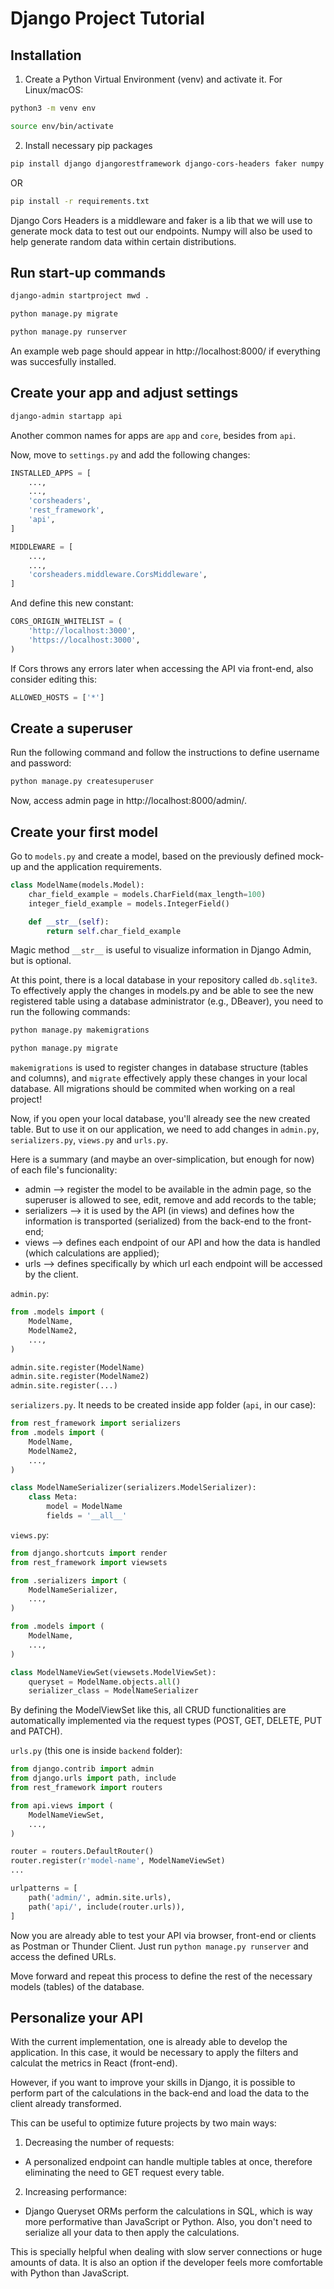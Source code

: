 # Django Project Tutorial

## Installation

1. Create a Python Virtual Environment (venv) and activate it. For Linux/macOS:
```bash
python3 -m venv env

source env/bin/activate
```

2. Install necessary pip packages
```bash
pip install django djangorestframework django-cors-headers faker numpy
```
OR
```bash
pip install -r requirements.txt
```
Django Cors Headers is a middleware and faker is a lib that we will use to generate mock data to test out our endpoints. Numpy will also be used to help generate random data within certain distributions.

## Run start-up commands

```bash
django-admin startproject mwd .

python manage.py migrate

python manage.py runserver
```

An example web page should appear in http://localhost:8000/ if everything was succesfully installed.

## Create your app and adjust settings

```bash
django-admin startapp api
```

Another common names for apps are `app` and `core`, besides from `api`.

Now, move to `settings.py` and add the following changes:
```python
INSTALLED_APPS = [
    ...,
    ...,
    'corsheaders',
    'rest_framework',
    'api',
]
```
```python
MIDDLEWARE = [
    ...,
    ...,
    'corsheaders.middleware.CorsMiddleware',
]
```
And define this new constant:
```python
CORS_ORIGIN_WHITELIST = (
    'http://localhost:3000',
    'https://localhost:3000',
)
```
If Cors throws any errors later when accessing the API via front-end, also consider editing this:
```python
ALLOWED_HOSTS = ['*']
```

## Create a superuser
Run the following command and follow the instructions to define username and password:
```bash
python manage.py createsuperuser
```
Now, access admin page in http://localhost:8000/admin/.

## Create your first model

Go to `models.py` and create a model, based on the previously defined mock-up and the application requirements.

```python
class ModelName(models.Model):
    char_field_example = models.CharField(max_length=100)
    integer_field_example = models.IntegerField()

    def __str__(self):
        return self.char_field_example
```

Magic method `__str__` is useful to visualize information in Django Admin, but is optional.

At this point, there is a local database in your repository called `db.sqlite3`. To effectively apply the changes in models.py and be able to see the new registered table using a database administrator (e.g., DBeaver), you need to run the following commands:

```bash
python manage.py makemigrations

python manage.py migrate
```
```makemigrations``` is used to register changes in database structure (tables and columns), and ```migrate``` effectively apply these changes in your local database. All migrations should be commited when working on a real project!

Now, if you open your local database, you'll already see the new created table. But to use it on our application, we need to add changes in `admin.py`, `serializers.py`, `views.py` and `urls.py`.

Here is a summary (and maybe an over-simplication, but enough for now) of each file's funcionality:
- admin --> register the model to be available in the admin page, so the superuser is allowed to see, edit, remove and add records to the table;
- serializers --> it is used by the API (in views) and defines how the information is transported (serialized) from the back-end to the front-end;
- views --> defines each endpoint of our API and how the data is handled (which calculations are applied);
- urls --> defines specifically by which url each endpoint will be accessed by the client.

`admin.py`:
```python
from .models import (
    ModelName,
    ModelName2,
    ...,
)

admin.site.register(ModelName)
admin.site.register(ModelName2)
admin.site.register(...)
```

```serializers.py```. It needs to be created inside app folder (`api`, in our case):

```python
from rest_framework import serializers
from .models import (
    ModelName,
    ModelName2,
    ...,
)

class ModelNameSerializer(serializers.ModelSerializer):
    class Meta:
        model = ModelName
        fields = '__all__'
```

`views.py`:
```python
from django.shortcuts import render
from rest_framework import viewsets

from .serializers import (
    ModelNameSerializer,
    ...,
)

from .models import (
    ModelName,
    ...,
)

class ModelNameViewSet(viewsets.ModelViewSet):
    queryset = ModelName.objects.all()
    serializer_class = ModelNameSerializer
```

By defining the ModelViewSet like this, all CRUD functionalities are automatically implemented via the request types (POST, GET, DELETE, PUT and PATCH).

`urls.py` (this one is inside `backend` folder):
```python
from django.contrib import admin
from django.urls import path, include
from rest_framework import routers

from api.views import (
    ModelNameViewSet,
    ...,
)

router = routers.DefaultRouter()
router.register(r'model-name', ModelNameViewSet)
...

urlpatterns = [
    path('admin/', admin.site.urls),
    path('api/', include(router.urls)),
]
```

Now you are already able to test your API via browser, front-end or clients as Postman or Thunder Client. Just run ```python manage.py runserver``` and access the defined URLs.

Move forward and repeat this process to define the rest of the necessary models (tables) of the database.

## Personalize your API

With the current implementation, one is already able to develop the application. In this case, it would be necessary to apply the filters and calculat the metrics in React (front-end).

However, if you want to improve your skills in Django, it is possible to perform part of the calculations in the back-end and load the data to the client already transformed.

This can be useful to optimize future projects by two main ways:
1. Decreasing the number of requests:
- A personalized endpoint can handle multiple tables at once, therefore eliminating the need to GET request every table.
2. Increasing performance:
- Django Queryset ORMs perform the calculations in SQL, which is way more performative than JavaScript or Python. Also, you don't need to serialize all your data to then apply the calculations.

This is specially helpful when dealing with slow server connections or huge amounts of data. It is also an option if the developer feels more comfortable with Python than JavaScript.